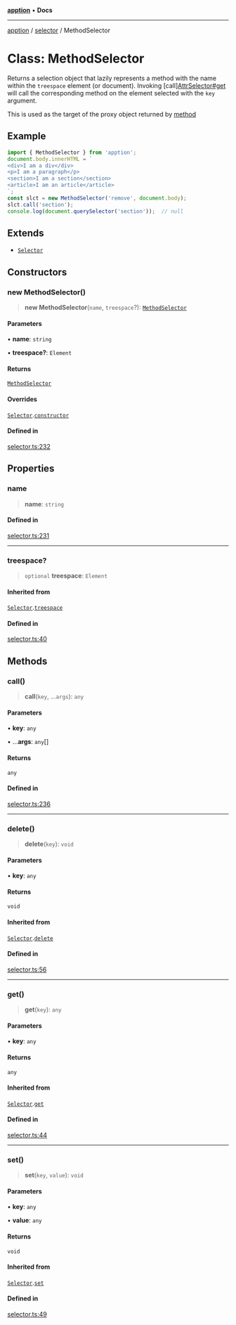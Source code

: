 [**apption**](../../README.md) • **Docs**

***

[apption](../../modules.md) / [selector](../README.md) / MethodSelector

# Class: MethodSelector

Returns a selection object that lazily represents a method with the name within the `treespace` element (or document).
Invoking [call][AttrSelector#get](AttrSelector.md#get) will call the corresponding method on the 
element selected with the `key` argument.

This is used as the target of the proxy object returned by [method](../functions/method.md)

## Example

```ts
import { MethodSelector } from 'apption';
document.body.innerHTML = `
<div>I am a div</div>
<p>I am a paragraph</p>
<section>I am a section</section>
<article>I am an article</article>
`;
const slct = new MethodSelector('remove', document.body);
slct.call('section');
console.log(document.querySelector('section'));  // null
```

## Extends

- [`Selector`](Selector.md)

## Constructors

### new MethodSelector()

> **new MethodSelector**(`name`, `treespace`?): [`MethodSelector`](MethodSelector.md)

#### Parameters

• **name**: `string`

• **treespace?**: `Element`

#### Returns

[`MethodSelector`](MethodSelector.md)

#### Overrides

[`Selector`](Selector.md).[`constructor`](Selector.md#constructors)

#### Defined in

[selector.ts:232](https://github.com/mksunny1/apption/blob/b06f059586e3c06c29fccfd5bd8250a5c5e800b1/src/selector.ts#L232)

## Properties

### name

> **name**: `string`

#### Defined in

[selector.ts:231](https://github.com/mksunny1/apption/blob/b06f059586e3c06c29fccfd5bd8250a5c5e800b1/src/selector.ts#L231)

***

### treespace?

> `optional` **treespace**: `Element`

#### Inherited from

[`Selector`](Selector.md).[`treespace`](Selector.md#treespace)

#### Defined in

[selector.ts:40](https://github.com/mksunny1/apption/blob/b06f059586e3c06c29fccfd5bd8250a5c5e800b1/src/selector.ts#L40)

## Methods

### call()

> **call**(`key`, ...`args`): `any`

#### Parameters

• **key**: `any`

• ...**args**: `any`[]

#### Returns

`any`

#### Defined in

[selector.ts:236](https://github.com/mksunny1/apption/blob/b06f059586e3c06c29fccfd5bd8250a5c5e800b1/src/selector.ts#L236)

***

### delete()

> **delete**(`key`): `void`

#### Parameters

• **key**: `any`

#### Returns

`void`

#### Inherited from

[`Selector`](Selector.md).[`delete`](Selector.md#delete)

#### Defined in

[selector.ts:56](https://github.com/mksunny1/apption/blob/b06f059586e3c06c29fccfd5bd8250a5c5e800b1/src/selector.ts#L56)

***

### get()

> **get**(`key`): `any`

#### Parameters

• **key**: `any`

#### Returns

`any`

#### Inherited from

[`Selector`](Selector.md).[`get`](Selector.md#get)

#### Defined in

[selector.ts:44](https://github.com/mksunny1/apption/blob/b06f059586e3c06c29fccfd5bd8250a5c5e800b1/src/selector.ts#L44)

***

### set()

> **set**(`key`, `value`): `void`

#### Parameters

• **key**: `any`

• **value**: `any`

#### Returns

`void`

#### Inherited from

[`Selector`](Selector.md).[`set`](Selector.md#set)

#### Defined in

[selector.ts:49](https://github.com/mksunny1/apption/blob/b06f059586e3c06c29fccfd5bd8250a5c5e800b1/src/selector.ts#L49)
